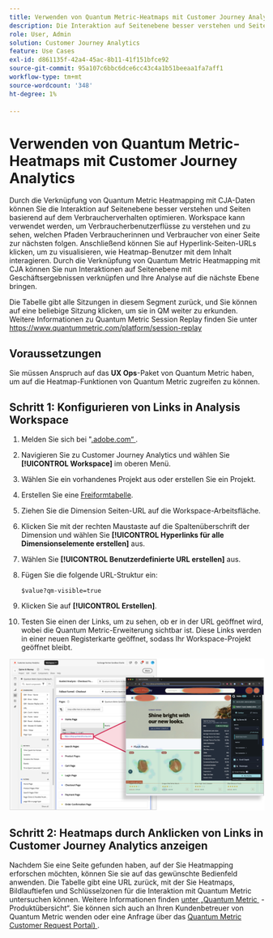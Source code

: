 ```yaml
---
title: Verwenden von Quantum Metric-Heatmaps mit Customer Journey Analytics
description: Die Interaktion auf Seitenebene besser verstehen und Seiten basierend auf dem Verbraucherverhalten mithilfe von Quantum Metric-Heatmap-Daten optimieren.
role: User, Admin
solution: Customer Journey Analytics
feature: Use Cases
exl-id: d861135f-42a4-45ac-8b11-41f151bfce92
source-git-commit: 95a107c6bbc6dce6cc43c4a1b51beeaa1fa7aff1
workflow-type: tm+mt
source-wordcount: '348'
ht-degree: 1%

---
```


# Verwenden von Quantum Metric-Heatmaps mit Customer Journey Analytics

Durch die Verknüpfung von Quantum Metric Heatmapping mit CJA-Daten können Sie die Interaktion auf Seitenebene besser verstehen und Seiten basierend auf dem Verbraucherverhalten optimieren. Workspace kann verwendet werden, um Verbraucherbenutzerflüsse zu verstehen und zu sehen, welchen Pfaden Verbraucherinnen und Verbraucher von einer Seite zur nächsten folgen. Anschließend können Sie auf Hyperlink-Seiten-URLs klicken, um zu visualisieren, wie Heatmap-Benutzer mit dem Inhalt interagieren. Durch die Verknüpfung von Quantum Metric Heatmapping mit CJA können Sie nun Interaktionen auf Seitenebene mit Geschäftsergebnissen verknüpfen und Ihre Analyse auf die nächste Ebene bringen.

Die Tabelle gibt alle Sitzungen in diesem Segment zurück, und Sie können auf eine beliebige Sitzung klicken, um sie in QM weiter zu erkunden.  Weitere Informationen zu Quantum Metric Session Replay finden Sie unter https://www.quantummetric.com/platform/session-replay

## Voraussetzungen

Sie müssen Anspruch auf das **UX Ops**-Paket von Quantum Metric haben, um auf die Heatmap-Funktionen von Quantum Metric zugreifen zu können.

## Schritt 1: Konfigurieren von Links in Analysis Workspace

1. Melden Sie sich bei &quot;[.adobe.com“ &#x200B;](https://experience.adobe.com).
1. Navigieren Sie zu Customer Journey Analytics und wählen Sie **[!UICONTROL Workspace]** im oberen Menü.
1. Wählen Sie ein vorhandenes Projekt aus oder erstellen Sie ein Projekt.
1. Erstellen Sie eine [Freiformtabelle](/help/analysis-workspace/visualizations/freeform-table/freeform-table.md).
1. Ziehen Sie die Dimension Seiten-URL auf die Workspace-Arbeitsfläche.
1. Klicken Sie mit der rechten Maustaste auf die Spaltenüberschrift der Dimension und wählen Sie **[!UICONTROL Hyperlinks für alle Dimensionselemente erstellen]** aus.
1. Wählen Sie **[!UICONTROL Benutzerdefinierte URL erstellen]** aus.
1. Fügen Sie die folgende URL-Struktur ein:

   ```
   $value?qm-visible=true
   ```

1. Klicken Sie auf **[!UICONTROL Erstellen]**.
1. Testen Sie einen der Links, um zu sehen, ob er in der URL geöffnet wird, wobei die Quantum Metric-Erweiterung sichtbar ist. Diese Links werden in einer neuen Registerkarte geöffnet, sodass Ihr Workspace-Projekt geöffnet bleibt.

![Heatmap](assets/heatmap.png)

## Schritt 2: Heatmaps durch Anklicken von Links in Customer Journey Analytics anzeigen

Nachdem Sie eine Seite gefunden haben, auf der Sie Heatmapping erforschen möchten, können Sie sie auf das gewünschte Bedienfeld anwenden. Die Tabelle gibt eine URL zurück, mit der Sie Heatmaps, Bildlauftiefen und Schlüsselzonen für die Interaktion mit Quantum Metric untersuchen können. Weitere Informationen finden [&#x200B; unter „Quantum Metric &#x200B;](https://www.quantummetric.com/platform/interaction-heatmaps) - Produktübersicht“. Sie können sich auch an Ihren Kundenbetreuer von Quantum Metric wenden oder eine Anfrage über das [Quantum Metric Customer Request Portal) &#x200B;](https://community.quantummetric.com/s/public-support-page).
